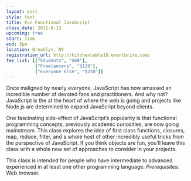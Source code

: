 ```yaml
---
layout: post
style: text
title: Fun Functional JavaScript
class_date: 2011-8-13
upcoming: true
start: 11am
end: 3pm
location: Brooklyn, NY
registration_url: http://kitchentable10.eventbrite.com/
fee_list: [["Students", "$60"],
           ["Freelancers", "$120"],
           ["Everyone Else", "$250"]]
---
```


Once maligned by nearly everyone, JavaScript has now amassed an incredible number of devoted fans and practitioners. And why not? JavaScript is the at the heart of where the web is going and projects like Node.js are determined to expand JavaScript beyond clients.

One fascinating side-effect of JavaScript’s popularity is that functional programming concepts, previously academic curiosities, are now going mainstream. This class explores the idea of first class functions, closures, map, reduce, filter, and a whole host of other incredibly useful tricks from the perspective of JavaScript. If you think objects are fun, you’ll leave this class with a whole new set of approaches to consider in your projects.

This class is intended for people who have intermediate to advanced experienced in at least one other programming language.
*Prerequisites:* Web browser.
